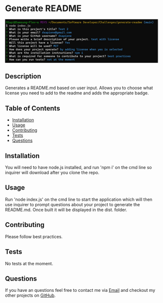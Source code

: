# Generate README

[![walkthrough video](./assets/images/screenshot.jpg)](./assets/videos/walkthrough.webm)

## Description

Generates a README.md based on user input. Allows you to choose what license you need to add to the readme and adds the appropriate badge.

## Table of Contents

* [Installation](#installation)
* [Usage](#usage)
* [Contributing](#contributing)
* [Tests](#tests)
* [Questions](#questions)

## Installation

You will need to have node.js installed, and run 'npm i' on the cmd line so inquirer will download after you clone the repo.

## Usage

Run 'node index.js' on the cmd line to start the application which will then use inquirer to prompt questions about your project to generate the README.md. Once built it will be displayed in the dist. folder.

## Contributing

Please follow best practices.

## Tests

No tests at the moment.

## Questions

If you have an questions feel free to contact me via [Email](dsapione@gmail.com)
and checkout my other projects on [GitHub](https://github.com/dsapione).
